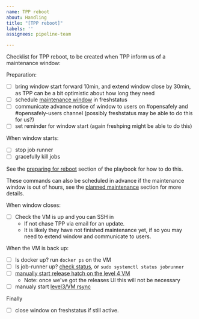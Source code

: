 ```yaml
---
name: TPP reboot
about: Handling
title: "[TPP reboot]"
labels: ''
assignees: pipeline-team

---
```


Checklist for TPP reboot, to be created when TPP inform us of a maintenance window:



Preparation:

 - [ ] bring window start forward 10min, and extend window close by 30min, as TPP can be a bit optimistic about how long they need
 - [ ] schedule [maintenance window](https://support.freshstatus.io/en/support/solutions/articles/50000001851-how-to-create-a-planned-maintenance-incident-) in freshstatus
 - [ ] communicate advance notice of window to users on #opensafely and #opensafely-users channel (possibly freshstatus may be able to do this for us?)
 - [ ] set reminder for window start (again freshping might be able to do this)

When window starts:
 - [ ] stop job runner
 - [ ] gracefully kill jobs

See the [preparing for reboot](https://github.com/opensafely-core/backend-server/blob/main/jobrunner/playbook.md#preparing-for-reboot) section of the playbook for how to do this.

These commands can also be scheduled in advance if the maintenance window is out of hours, see the [planned maintenance](https://github.com/opensafely-core/backend-server/blob/main/jobrunner/playbook.md#planned-maintenance) section for more details.

When window closes:
 - [ ] Check the VM is up and you can SSH in
   - If not chase TPP via email for an update.
   - It is likely they have not finished maintenance yet, if so you may need to extend window and communicate to users.

When the VM is back up:
 - [ ] Is docker up? run `docker ps` on the VM
 - [ ] Is job-runner up? [check status](https://jobs.opensafely.org/status/), or `sudo systemctl status jobrunner`
 - [ ] [manually start release hatch on the level 4 VM](https://bennettinstitute-team-manual.pages.dev/tech-group/playbooks/opensafely-tpp-level-4/#release-hatch)
   - Note: once we've got the releases UI this will not be necessary
 - [ ] manualy start [level3/VM rsync](https://github.com/opensafely-core/backend-server/blob/main/jobrunner/playbook.md#level-3-file-sync)

Finally
 - [ ] close window on freshstatus if still active.
